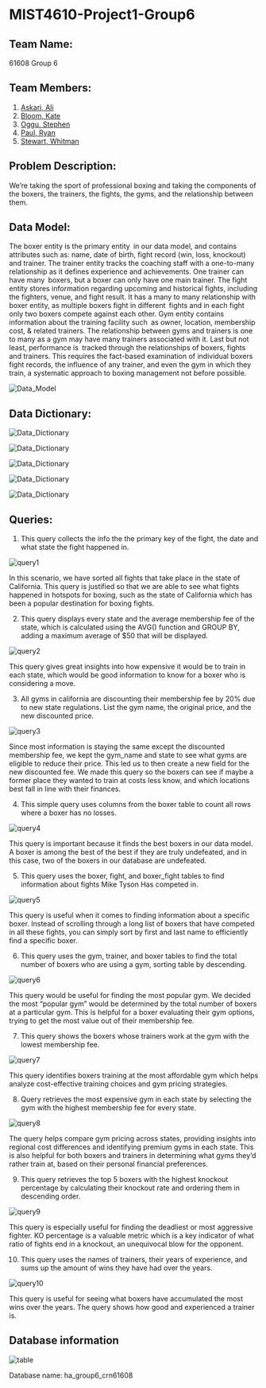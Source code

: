 # MIST4610-Project1-Group6

## Team Name: 
61608 Group 6

## Team Members:
1. [Askari, Ali](https://github.com/AwpDemon/MIST-4610)
2. [Bloom, Kate](https://github.com/kateabloom/first)
3. [Oggu, Stephen](https://github.com/SpeedRacerAMG/MIST4610_group)
4. [Paul, Ryan](https://github.com/ryanpaul434/MIST-Group)
5. [Stewart, Whitman](https://github.com/whitnotmax/MIST4610-Project1-Group6)

## Problem Description:

We’re taking the sport of professional boxing and taking the components of the boxers, the trainers, the fights, the gyms, and the relationship between them.


## Data Model:

The boxer entity is the primary entity in our data model, and contains attributes such as: name, date of birth, fight record (win, loss, knockout) and trainer. The trainer entity tracks the coaching staff with a one-to-many relationship as it defines experience and achievements. One trainer can have many boxers, but a boxer can only have one main trainer. The fight entity stores information regarding upcoming and historical fights, including the fighters, venue, and fight result. It has a many to many relationship with boxer entity, as multiple boxers fight in different fights and in each fight only two boxers compete against each other. Gym entity contains information about the training facility such as owner, location, membership cost, & related trainers. The relationship between gyms and trainers is one to many as a gym may have many trainers associated with it. Last but not least, performance is tracked through the relationships of boxers, fights and trainers. This requires the fact-based examination of individual boxers fight records, the influence of any trainer, and even the gym in which they train, a systematic approach to boxing management not before possible.

![Data_Model](https://i.imgur.com/4MXGfEC.png)

## Data Dictionary:
![Data_Dictionary](https://i.imgur.com/YuOUm5z.png)

![Data_Dictionary](https://i.imgur.com/yNjY4Zj.png)

![Data_Dictionary](https://i.imgur.com/RZ0YNI2.png)

![Data_Dictionary](https://i.imgur.com/WJyC1hu.png)

![Data_Dictionary](https://i.imgur.com/nJbouYe.png)


## Queries:

1. This query collects the info the the primary key of the fight, the date and what state the fight happened in.

![query1](https://i.imgur.com/RxcABLe.png)

In this scenario, we have sorted all fights that take place in the state of California. This query is justified so that we are able to see what fights happened in hotspots for boxing, such as the state of California which has been a popular destination for boxing fights.


2. This query displays every state and the average membership fee of the state, which is calculated using the AVG() function and GROUP BY, adding a maximum average of $50 that will be displayed.

![query2](https://i.imgur.com/uF284dl.png)

This query gives great insights into how expensive it would be to train in each state, which would be good information to know for a boxer who is considering a move.

3. All gyms in california are discounting their membership fee by 20% due to new state regulations. List the gym name, the original price, and the new discounted price.

![query3](https://i.imgur.com/VaVH0ZP.png)

Since most information is staying the same except the discounted membership fee, we kept the gym_name and state to see what gyms are eligible to reduce their price. This led us to then create a new field for the new discounted fee. We made this query so the boxers can see if maybe a former place they wanted to train at costs less know, and which locations best fall in line with their finances. 

4. This simple query uses columns from the boxer table to count all rows where a boxer has no losses.

![query4](https://i.imgur.com/N3oxOGC.png)

This query is important because it finds the best boxers in our data model. A boxer is among the best of the best if they are truly undefeated, and in this case, two of the boxers in our database are undefeated.

5. This query uses the boxer, fight, and boxer_fight tables to find information about fights Mike Tyson Has competed in. 

![query5](https://i.imgur.com/RFBs8du.png)

This query is useful when it comes to finding information about a specific boxer. Instead of scrolling through a long list of boxers that have competed in all these fights, you can simply sort by first and last name to efficiently find a specific boxer.

6. This query uses the gym, trainer, and boxer tables to find the total number of boxers who are using a gym, sorting table by descending.

![query6](https://i.imgur.com/5tjHnbk.png)

This query would be useful for finding the most popular gym. We decided the most “popular gym” would be determined by the total number of boxers at a particular gym. This is helpful for a boxer evaluating their gym options, trying to get the most value out of their membership fee.

7. This query shows the boxers whose trainers work at the gym with the lowest membership fee.

![query7](https://i.imgur.com/eMpDkJy.png)

This query identifies boxers training at the most affordable gym which helps analyze cost-effective training choices and gym pricing strategies. 

8. Query retrieves the most expensive gym in each state by selecting the gym with the highest membership fee for every state.

![query8](https://i.imgur.com/HaRuiyQ.png)

The query helps compare gym pricing across states, providing insights into regional cost differences and identifying premium gyms in each state. This is also helpful for both boxers and trainers in determining what gyms they’d rather train at, based on their personal financial preferences.

9. This query retrieves the top 5 boxers with the highest knockout percentage by calculating their knockout rate and ordering them in descending order.

![query9](https://i.imgur.com/KLjH2ri.png)

This query is especially useful for finding the deadliest or most aggressive fighter. KO percentage is a valuable metric which is a key indicator of what ratio of fights end in a knockout, an unequivocal blow for the opponent.


10. This query uses the names of trainers, their years of experience, and sums up the amount of wins they have had over the years.

![query10](https://i.imgur.com/PF8NeAK.png)

This query is useful for seeing what boxers have accumulated the most wins over the years. The query shows how good and experienced a trainer is.


## Database information

![table](https://i.imgur.com/yU6vi2a.png)

Database name: ha_group6_crn61608
